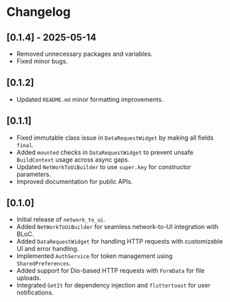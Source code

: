 # Changelog

## [0.1.4] - 2025-05-14
- Removed unnecessary packages and variables.
- Fixed minor bugs.

## [0.1.2]
- Updated `README.md` minor formatting improvements.

## [0.1.1]
- Fixed immutable class issue in `DataRequestWidget` by making all fields `final`.
- Added `mounted` checks in `DataRequestWidget` to prevent unsafe `BuildContext` usage across async gaps.
- Updated `NetWorkToUiBuilder` to use `super.key` for constructor parameters.
- Improved documentation for public APIs.

## [0.1.0]
- Initial release of `network_to_ui`.
- Added `NetWorkToUiBuilder` for seamless network-to-UI integration with BLoC.
- Added `DataRequestWidget` for handling HTTP requests with customizable UI and error handling.
- Implemented `AuthService` for token management using `SharedPreferences`.
- Added support for Dio-based HTTP requests with `FormData` for file uploads.
- Integrated `GetIt` for dependency injection and `fluttertoast` for user notifications.